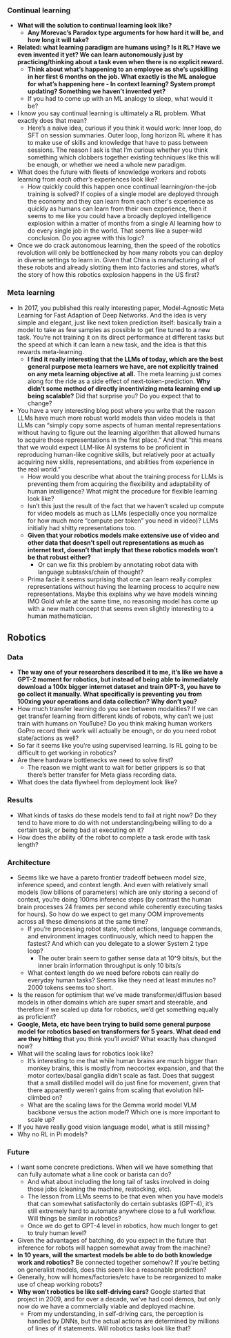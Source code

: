 ### Continual learning

* **What will the solution to continual learning look like?**  
  * **Any Morevac’s Paradox type arguments for how hard it will be, and how long it will take?**  
* **Related: what learning paradigm are humans using? Is it RL? Have we even invented it yet? We can learn autonomously just by practicing/thinking about a task even when there is no explicit reward.**   
  * **Think about what’s happening to an employee as she’s upskilling in her first 6 months on the job. What exactly is the ML analogue for what’s happening here \- In context learning? System prompt updating? Something we haven’t invented yet?**   
  * If you had to come up with an ML analogy to sleep, what would it be?  
* I know you say continual learning is ultimately a RL problem. What exactly does that mean?   
  * Here’s a naive idea, curious if you think it would work: Inner loop, do SFT on session summaries. Outer loop, long horizon RL where it has to make use of skills and knowledge that have to pass between sessions. The reason I ask is that I’m curious whether you think something which clobbers together existing techniques like this will be enough, or whether we need a whole new paradigm.   
* What does the future with fleets of knowledge workers and robots learning from *each other’s* experiences look like?  
  * How quickly could this happen once continual learning/on-the-job training is solved? If copies of a single model are deployed through the economy and they can learn from each other's experience as quickly as humans can learn from their own experience, then it seems to me like you could have a broadly deployed intelligence explosion within a matter of months from a single AI learning how to do every single job in the world. That seems like a super-wild conclusion. Do you agree with this logic?   
* Once we do crack autonomous learning, then the speed of the robotics revolution will only be bottlenecked by how many robots you can deploy in diverse settings to learn in. Given that China is manufacturing all of these robots and already slotting them into factories and stores, what’s the story of how this robotics explosion happens in the US first?

### Meta learning

* In 2017, you published this really interesting paper, Model-Agnostic Meta Learning for Fast Adaption of Deep Networks. And the idea is very simple and elegant, just like next token prediction itself: basically train a model to take as few samples as possible to get fine tuned to a new task. You’re not training it on its direct performance at different tasks but the speed at which it can learn a new task, and the idea is that this rewards meta-learning.  
  * **I find it really interesting that the LLMs of today, which are the best general purpose meta learners we have, are not explicitly trained on any meta learning objective at all.** The meta learning just comes along for the ride as a side effect of next-token-prediction. **Why didn’t some method of directly incentivizing meta learning end up being scalable?** Did that surprise you? Do you expect that to change?   
* You have a very interesting blog post where you write that the reason LLMs have much more robust world models than video models is that LLMs can “simply copy some aspects of human mental representations without having to figure out the learning algorithm that allowed humans to acquire those representations in the first place.” And that “this means that we would expect LLM-like AI systems to be proficient in reproducing human-like cognitive skills, but relatively poor at actually acquiring new skills, representations, and abilities from experience in the real world.”  
  * How would you describe what about the training process for LLMs is preventing them from acquiring the flexibility and adaptability of human intelligence? What might the procedure for flexible learning look like?  
  * Isn’t this just the result of the fact that we haven’t scaled up compute for video models as much as LLMs (especially once you normalize for how much more “compute per token” you need in video)? LLMs initially had shitty representations too.  
  * **Given that your robotics models make extensive use of video and other data that doesn’t spell out representations as much as internet text, doesn’t that imply that these robotics models won’t be that robust either?**  
    * Or can we fix this problem by annotating robot data with language subtasks/chain of thought?  
  * Prima facie it seems surprising that one can learn really complex representations without having the learning process to acquire new representations. Maybe this explains why we have models winning IMO Gold while at the same time, no reasoning model has come up with a new math concept that seems even slightly interesting to a human mathematician.

## Robotics

### Data

* **The way one of your researchers described it to me, it’s like we have a GPT-2 moment for robotics, but instead of being able to immediately download a 100x bigger internet dataset and train GPT-3, you have to go collect it manually. What specifically is preventing you from 100xing your operations and data collection? Why don’t you?**  
* How much transfer learning do you see between modalities? If we can get transfer learning from different kinds of robots, why can’t we just train with humans on YouTube? Do you think making human workers GoPro record their work will actually be enough, or do you need robot state/actions as well?  
* So far it seems like you’re using supervised learning. Is RL going to be difficult to get working in robotics?  
* Are there hardware bottlenecks we need to solve first?  
  * The reason we might want to wait for better grippers is so that there’s better transfer for Meta glass recording data.  
* What does the data flywheel from deployment look like?

### Results

* What kinds of tasks do these models tend to fail at right now? Do they tend to have more to do with not understanding/being willing to do a certain task, or being bad at executing on it?  
* How does the ability of the robot to complete a task erode with task length? 

### Architecture

* Seems like we have a pareto frontier tradeoff between model size, inference speed, and context length. And even with relatively small models (low billions of parameters) which are only storing a second of context, you’re doing 100ms inference steps (by contrast the human brain processes 24 frames per second while coherently executing tasks for hours). So how do we expect to get many OOM improvements across all these dimensions at the same time?  
  * If you’re processing robot state, robot actions, language commands, and environment images continuously, which need to happen the fastest? And which can you delegate to a slower System 2 type loop?   
    * The outer brain seem to gather sense data at 10^9 bits/s, but the inner brain information throughput is only 10 bits/s  
  * What context length do we need before robots can really do everyday human tasks? Seems like they need at least minutes no? 2000 tokens seems too short.  
* Is the reason for optimism that we’ve made transformer/diffusion based models in other domains which are super smart and steerable, and therefore if we scaled up data for robotics, we’d get something equally as proficient?  
* **Google, Meta, etc have been trying to build some general purpose model for robotics based on transformers for 5 years. What dead end are they hitting** that you think you’ll avoid? What exactly has changed now?  
* What will the scaling laws for robotics look like?   
  * It’s interesting to me that while human brains are much bigger than monkey brains, this is mostly from neocortex expansion, and that the motor cortex/basal ganglia didn’t scale as fast. Does that suggest that a small distilled model will do just fine for movement, given that there apparently weren’t gains from scaling that evolution hill-climbed on?  
  * What are the scaling laws for the Gemma world model VLM backbone versus the action model? Which one is more important to scale up?  
* If you have really good vision language model, what is still missing?  
* Why no RL in Pi models?

### Future

* I want some concrete predictions. When will we have something that can fully automate what a line cook or barista can do?  
  * And what about including the long tail of tasks involved in doing those jobs (cleaning the machine, restocking, etc).  
  * The lesson from LLMs seems to be that even when you have models that can somewhat satisfactorily do certain subtasks (GPT-4), it’s still extremely hard to automate anywhere close to a full workflow. Will things be similar in robotics?   
  * Once we do get to GPT-4 level in robotics, how much longer to get to truly human level?  
* Given the advantages of batching, do you expect in the future that inference for robots will happen somewhat away from the machine?  
* **In 10 years, will the smartest models be able to do both knowledge work and robotics?** Be connected together somehow? If you’re betting on generalist models, does this seem like a reasonable prediction?  
* Generally, how will homes/factories/etc have to be reorganized to make use of cheap working robots?  
* **Why won’t robotics be like self-driving cars?** Google started that project in 2009, and for over a decade, we’ve had cool demos, but only now do we have a commercially viable and deployed machine.   
  * From my understanding, in self-driving cars, the perception is handled by DNNs, but the actual actions are determined by millions of lines of if statements. Will robotics tasks look like that?

